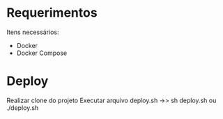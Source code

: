 # Requerimentos
Itens necessários:
- Docker 
- Docker Compose 

# Deploy

Realizar clone do projeto 
Executar arquivo deploy.sh ->> sh deploy.sh ou ./deploy.sh

